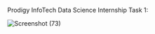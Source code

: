 <p>Prodigy InfoTech Data Science Internship Task 1:</p>

![Screenshot (73)](https://github.com/user-attachments/assets/0e3194cb-dbfe-45a3-9ec8-f6647e7a927e)
